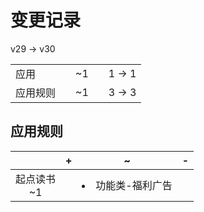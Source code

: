 # 变更记录

v29 -> v30

||||||
|-|:-:|:-:|:-:|:-:|
|应用||~1||1 -> 1|
|应用规则||~1||3 -> 3|

## 应用规则

||+|~|-|
|:-:|-|-|-|
|起点读书<br>~1||<li>功能类-福利广告||
